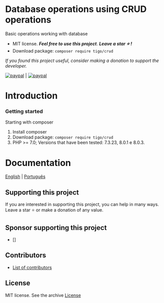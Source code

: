 # Database operations using CRUD operations
Basic operations working with database
- MIT license. ***Feel free to use this project***. ***Leave a star :star: !***
- Download package: ```composer require tigo/crud```

*If you found this project useful, consider making a donation to support the developer.* 

[![paypal](https://www.paypalobjects.com/pt_BR/BR/i/btn/btn_donateCC_LG.gif)](https://www.paypal.com/donate?hosted_button_id=3GW7TCDRUNMAU) |
[![paypal](https://www.paypalobjects.com/en_US/i/btn/btn_donateCC_LG.gif)](https://www.paypal.com/donate?hosted_button_id=YZEFPUDSF22RU)

# Introduction
 ### Getting started
 Starting with composer
 1. Install composer
 2. Download package: ```composer require tigo/crud```
 3. PHP >= 7.0; Versions that have been tested:  7.3.23, 8.0.1 e 8.0.3. 
# Documentation
[English](https://github.com/tigoCaval/crud/blob/main/doc/doc-en.md) | [Português](https://github.com/tigoCaval/crud/blob/main/doc/doc-pt.md)

 ## Supporting this project
If you are interested in supporting this project, you can help in many ways. Leave a star :star: or make a donation of any value.

## Sponsor supporting this project
- []
## Contributors
 
 - [List of contributors](https://github.com/tigoCaval/crud/graphs/contributors)

## License
MIT license. See the archive [License](https://github.com/tigoCaval/crud/blob/main/LICENSE)
